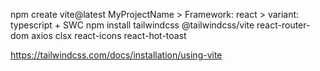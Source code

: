 npm create vite@latest MyProjectName > Framework: react > variant: typescript + SWC
npm install tailwindcss @tailwindcss/vite react-router-dom axios clsx react-icons react-hot-toast

https://tailwindcss.com/docs/installation/using-vite